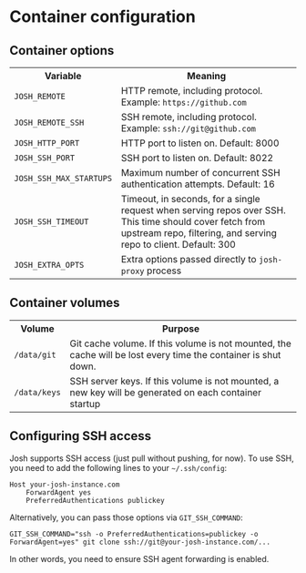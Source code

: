 # Container configuration

## Container options

<table>
    <tr>
        <th>
            Variable
        </th>
        <th>
            Meaning
        </th>
    </tr>
    <tr>
        <td>
            <code>JOSH_REMOTE</code>
        </td>
        <td>
            HTTP remote, including protocol.
            Example: <code>https://github.com</code>
        </td>
    </tr>
    <tr>
        <td>
            <code>JOSH_REMOTE_SSH</code>
        </td>
        <td>
            SSH remote, including protocol.
            Example: <code>ssh://git@github.com</code>
        </td>
    </tr>
    <tr>
        <td>
            <code>JOSH_HTTP_PORT</code>
        </td>
        <td>
            HTTP port to listen on.
            Default: 8000
        </td>
    </tr>
    <tr>
        <td>
            <code>JOSH_SSH_PORT</code>
        </td>
        <td>
            SSH port to listen on.
            Default: 8022
        </td>
    </tr>
    <tr>
        <td>
            <code>JOSH_SSH_MAX_STARTUPS</code>
        </td>
        <td>
            Maximum number of concurrent SSH authentication attempts. Default: 16
        </td>
    </tr>
    <tr>
        <td>
            <code>JOSH_SSH_TIMEOUT</code>
        </td>
        <td>
            Timeout, in seconds, for a single request when serving repos over SSH.
            This time should cover fetch from upstream repo, filtering, and serving
            repo to client. Default: 300
        </td>
    </tr>
    <tr>
        <td>
            <code>JOSH_EXTRA_OPTS</code>
        </td>
        <td>
            Extra options passed directly to
            <code>josh-proxy</code> process
        </td>
    </tr>
</table>

## Container volumes

<table>
    <tr>
        <th>
            Volume
        </th>
        <th>
            Purpose
        </th>
    </tr>
    <tr>
        <td>
            <code>/data/git</code>
        </td>
        <td>
            Git cache volume. If this volume is not
            mounted, the cache will be lost every time
            the container is shut down.
        </td>
    </tr>
    <tr>
        <td>
            <code>/data/keys</code>
        </td>
        <td>
            SSH server keys. If this volume is not
            mounted, a new key will be generated on
            each container startup
        </td>
    </tr>
</table>

## Configuring SSH access

Josh supports SSH access (just pull without pushing, for now).
To use SSH, you need to add the following lines to your `~/.ssh/config`:

```
Host your-josh-instance.com
    ForwardAgent yes
    PreferredAuthentications publickey
```

Alternatively, you can pass those options via `GIT_SSH_COMMAND`:

```
GIT_SSH_COMMAND="ssh -o PreferredAuthentications=publickey -o ForwardAgent=yes" git clone ssh://git@your-josh-instance.com/...
```

In other words, you need to ensure SSH agent forwarding is enabled.
